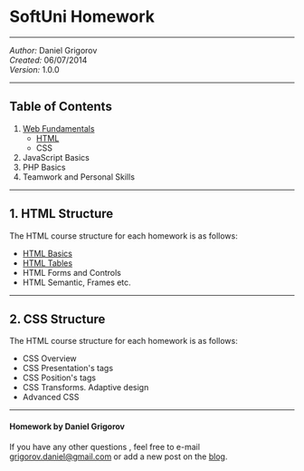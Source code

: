 <h1>SoftUni Homework</h1>

<hr />

<em>Author:</em> Daniel Grigorov<br/>
<em>Created:</em> 06/07/2014<br/>
<em>Version:</em> 1.0.0</p>

<hr />

<h2>Table of Contents</h2>

<ol class="contents">
<li class="html"><a href="#html">Web Fundamentals</a>
  <ul>
  <li><a href="https://github.com/dgrigorov/SoftUni/tree/master/Web%20Fundamentals/HTML">HTML</a></li>
  <li>CSS</li>
  </ul>
</li>
<li>JavaScript Basics</li>
<li>PHP Basics</a></li>
<li>Teamwork and Personal Skills</li>
</ol>


<hr />

<h2 id="html">1. HTML Structure</h2>

<p>The HTML course structure for each homework is as follows:</p>

<ul>
<li><a href="https://github.com/dgrigorov/SoftUni/tree/master/Web%20Fundamentals/HTML/1.HTML%20Basics">HTML Basics</a></li>
<li><a href="https://github.com/dgrigorov/SoftUni/tree/master/Web%20Fundamentals/HTML/2.HTML%20Tables">HTML Tables</a></li>
<li>HTML Forms and Controls</li>
<li>HTML Semantic, Frames etc.</li>
</ul>

<hr />

<h2 id="css">2. CSS Structure</h2>

<p>The HTML course structure for each homework is as follows:</p>

<ul>
<li>CSS Overview</li>
<li>CSS Presentation's tags</li>
<li>CSS Position's tags</li>
<li>CSS Transforms. Adaptive design</li>
<li>Advanced CSS</li>
</ul>

<hr />




<h4>Homework by Daniel Grigorov</h4>

<p>If you have any other questions , feel free to e-mail <a href="mailto:grigorov.daniel@gmail.com">grigorov.daniel@gmail.com</a> or add a new post on the <a href="http://grigorovtuts.wordpress.com/" title="visit the blog" target="_blank">blog</a>.</p>
